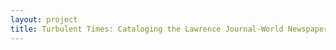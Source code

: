 ```yaml
--- 
layout: project 
title: Turbulent Times: Cataloging the Lawrence Journal-World Newspaper Photographic Collection, 1953-1975
---
```




